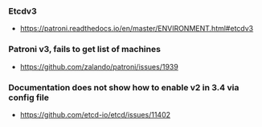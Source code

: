 ### Etcdv3
- https://patroni.readthedocs.io/en/master/ENVIRONMENT.html#etcdv3

### Patroni v3, fails to get list of machines 
- https://github.com/zalando/patroni/issues/1939

### Documentation does not show how to enable v2 in 3.4 via config file
- https://github.com/etcd-io/etcd/issues/11402